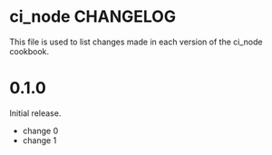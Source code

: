 # ci_node CHANGELOG

This file is used to list changes made in each version of the ci_node cookbook.

# 0.1.0

Initial release.

- change 0
- change 1

